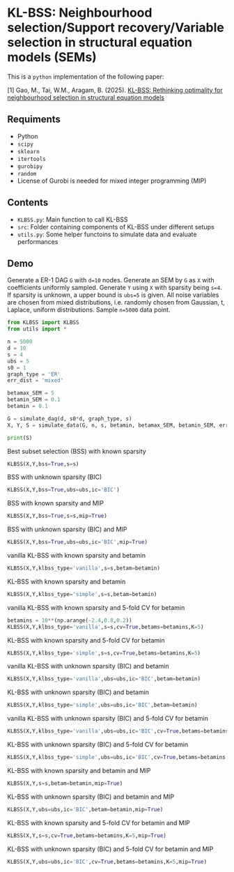 # KL-BSS: Neighbourhood selection/Support recovery/Variable selection in structural equation models (SEMs)

This is a `python` implementation of the following paper:

[1] Gao, M., Tai, W.M., Aragam, B. (2025). [KL-BSS: Rethinking optimality for neighbourhood selection in structural equation models](https://arxiv.org/abs/2306.02244)

## Requiments
- Python
- `scipy`
- `sklearn`
- `itertools`
- `gurobipy`
- `random`
- License of Gurobi is needed for mixed integer programming (MIP)

## Contents
- `KLBSS.py`: Main function to call KL-BSS
- `src`: Folder containing components of KL-BSS under different setups
- `utils.py`: Some helper functoins to simulate data and evaluate performances

## Demo
Generate a ER-1 DAG `G` with `d=10` nodes. Generate an SEM by `G` as `X` with coefficients uniformly sampled. Generate `Y` using `X` with sparsity being `s=4`. If sparsity is unknown, a upper bound is `ubs=5` is given. All noise variables are chosen from mixed distributions, i.e. randomly chosen from Gaussian, t, Laplace, uniform distributions. Sample `n=5000` data point.
```python
from KLBSS import KLBSS
from utils import *

n = 5000
d = 10
s = 4
ubs = 5
s0 = 1
graph_type = 'ER'
err_dist = 'mixed'

betamax_SEM = 5
betamin_SEM = 0.1
betamin = 0.1

G = simulate_dag(d, s0*d, graph_type, s)
X, Y, S = simulate_data(G, n, s, betamin, betamax_SEM, betamin_SEM, err_dist=err_dist)

print(S)
```

Best subset selection (BSS) with known sparsity
```python
KLBSS(X,Y,bss=True,s=s)
```

BSS with unknown sparsity (BIC)
```python
KLBSS(X,Y,bss=True,ubs=ubs,ic='BIC')
```

BSS with known sparsity and MIP
```python
KLBSS(X,Y,bss=True,s=s,mip=True)
```

BSS with unknown sparsity (BIC) and MIP
```python
KLBSS(X,Y,bss=True,ubs=ubs,ic='BIC',mip=True)
```

vanilla KL-BSS with known sparsity and betamin 
```python
KLBSS(X,Y,klbss_type='vanilla',s=s,betam=betamin)
```

KL-BSS with known sparsity and betamin
```python
KLBSS(X,Y,klbss_type='simple',s=s,betam=betamin)
```

vanilla KL-BSS with known sparsity and 5-fold CV for betamin
```python
betamins = 10**(np.arange(-2.4,0.8,0.2))
KLBSS(X,Y,klbss_type='vanilla',s=s,cv=True,betams=betamins,K=5)
```

KL-BSS with known sparsity and 5-fold CV for betamin
```python
KLBSS(X,Y,klbss_type='simple',s=s,cv=True,betams=betamins,K=5)
```

vanilla KL-BSS with unknown sparsity (BIC) and betamin
```python
KLBSS(X,Y,klbss_type='vanilla',ubs=ubs,ic='BIC',betam=betamin)
```

KL-BSS with unknown sparsity (BIC) and betamin
```python
KLBSS(X,Y,klbss_type='simple',ubs=ubs,ic='BIC',betam=betamin)
```

vanilla KL-BSS with unknown sparsity (BIC) and 5-fold CV for betamin
```python
KLBSS(X,Y,klbss_type='vanilla',ubs=ubs,ic='BIC',cv=True,betams=betamins,K=5)
```

KL-BSS with unknown sparsity (BIC) and 5-fold CV for betamin
```python
KLBSS(X,Y,klbss_type='simple',ubs=ubs,ic='BIC',cv=True,betams=betamins,K=5)
```

KL-BSS with known sparsity and betamin and MIP
```python
KLBSS(X,Y,s=s,betam=betamin,mip=True)
```

KL-BSS with unknown sparsity (BIC) and betamin and MIP
```python
KLBSS(X,Y,ubs=ubs,ic='BIC',betam=betamin,mip=True)
```

KL-BSS with known sparsity and 5-fold CV for betamin and MIP
```python
KLBSS(X,Y,s=s,cv=True,betams=betamins,K=5,mip=True)
```

KL-BSS with unknown sparsity (BIC) and 5-fold CV for betamin and MIP
```python
KLBSS(X,Y,ubs=ubs,ic='BIC',cv=True,betams=betamins,K=5,mip=True)
```

